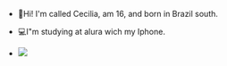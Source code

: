 - 🎈Hi! I'm called Cecilia, am 16, and born in Brazil south.
- 💻I"m studying at alura wich my Iphone.

- ![](https://tenor.com/pt-BR/view/345cat-gif-25788679)
